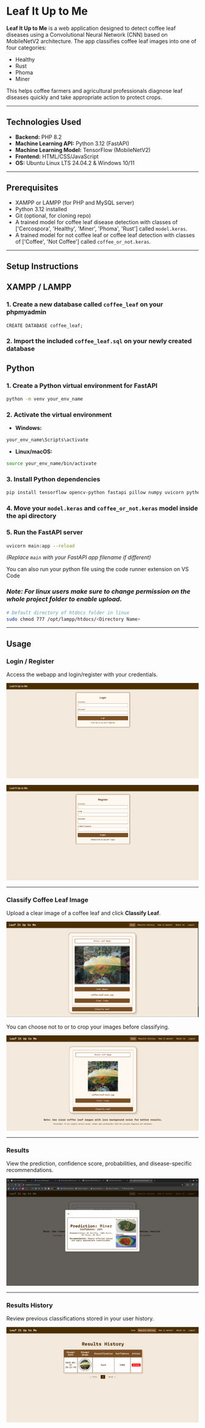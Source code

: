 # Leaf It Up to Me

**Leaf It Up to Me** is a web application designed to detect coffee leaf diseases using a Convolutional Neural Network (CNN) based on MobileNetV2 architecture. The app classifies coffee leaf images into one of four categories:

- Healthy
- Rust
- Phoma
- Miner

This helps coffee farmers and agricultural professionals diagnose leaf diseases quickly and take appropriate action to protect crops.

---

## Technologies Used

- **Backend:** PHP 8.2
- **Machine Learning API:** Python 3.12 (FastAPI)
- **Machine Learning Model:** TensorFlow (MobileNetV2)
- **Frontend:** HTML/CSS/JavaScript
- **OS:** Ubuntu Linux LTS 24.04.2 & Windows 10/11

---

## Prerequisites

- XAMPP or LAMPP (for PHP and MySQL server)
- Python 3.12 installed
- Git (optional, for cloning repo)
- A trained model for coffee leaf disease detection with classes of ['Cercospora', 'Healthy', 'Miner', 'Phoma', 'Rust'] called `model.keras`.
- A trained model for not coffee leaf or coffee leaf detection with classes of ['Coffee', 'Not Coffee'] called `coffee_or_not.keras`.

---

## Setup Instructions

## XAMPP / LAMPP
### 1. Create a new database called `coffee_leaf` on your phpmyadmin
```MySQL
CREATE DATABASE coffee_leaf;
```

### 2. Import the included `coffee_leaf.sql` on your newly created database

## Python

### 1. Create a Python virtual environment for FastAPI

```bash
python -m venv your_env_name
```

### 2. Activate the virtual environment

- **Windows:**

```bash
your_env_name\Scripts\activate
```

- **Linux/macOS:**

```bash
source your_env_name/bin/activate
```

### 3. Install Python dependencies

```bash
pip install tensorflow opencv-python fastapi pillow numpy uvicorn python-multipart
```

### 4. Move your `model.keras` and `coffee_or_not.keras` model inside the api directory

### 5. Run the FastAPI server

```bash
uvicorn main:app --reload
```

_(Replace `main` with your FastAPI app filename if different)_

You can also run your python file using the code runner extension on VS Code

### _**Note:** For linux users make sure to change permission on the whole project folder to enable upload._

```bash
# Default directory of htdocs folder in linux
sudo chmod 777 /opt/lampp/htdocs/<Directory Name>
```

---

## Usage

### Login / Register

Access the webapp and login/register with your credentials.

![Login Screen](screenshots/login.png)

![Login Screen](screenshots/register.png)

---

### Classify Coffee Leaf Image

Upload a clear image of a coffee leaf and click **Classify Leaf**.

![Classify Screen](screenshots/classify.png)

You can choose not to or to crop your images before classifying.

![Classify Screen](screenshots/classify2.png)

---

### Results

View the prediction, confidence score, probabilities, and disease-specific recommendations.

![Results Screen](screenshots/results.png)

---

### Results History

Review previous classifications stored in your user history.

![History Screen](screenshots/history.png)
